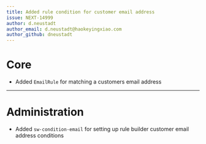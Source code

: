 ```yaml
---
title: Added rule condition for customer email address
issue: NEXT-14999
author: d.neustadt
author_email: d.neustadt@haokeyingxiao.com 
author_github: dneustadt
---
```

# Core
* Added `EmailRule` for matching a customers email address
___
# Administration
* Added `sw-condition-email` for setting up rule builder customer email address conditions
